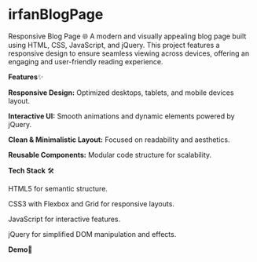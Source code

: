 # irfanBlogPage
Responsive Blog Page 🌐
A modern and visually appealing blog page built using HTML, CSS, JavaScript, and jQuery. This project features a responsive design to ensure seamless viewing across devices, offering an engaging and user-friendly reading experience.

**Features**✨

**Responsive Design:** Optimized desktops, tablets, and mobile devices layout.

**Interactive UI:** Smooth animations and dynamic elements powered by jQuery.

**Clean & Minimalistic Layout:** Focused on readability and aesthetics.

**Reusable Components:** Modular code structure for scalability.

**Tech Stack** 🛠️

HTML5 for semantic structure.

CSS3 with Flexbox and Grid for responsive layouts.

JavaScript for interactive features.

jQuery for simplified DOM manipulation and effects.

**Demo**🚀
